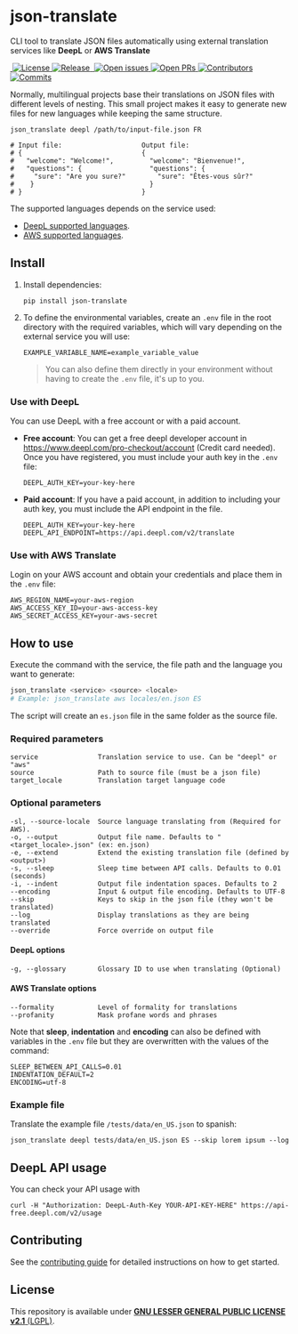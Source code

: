 # json-translate

CLI tool to translate JSON files automatically using external translation services like **DeepL** or **AWS Translate**

<a href="https://github.com/Saigesp/json-translate">
  <img alt="" src="https://img.shields.io/badge/python-3.10-blue.svg">
</a>
<a href="https://github.com/Saigesp/json-translate/blob/master/LICENSE.md">
  <img src="https://img.shields.io/github/license/Saigesp/json-translate" alt="License">
</a>
<a href="https://github.com/Saigesp/json-translate/releases">
  <img src="https://img.shields.io/github/v/release/Saigesp/json-translate" alt="Release">
</a>
<a href="https://pepy.tech/project/json-translate">
  <img alt="" src="https://static.pepy.tech/badge/json-translate">
</a>
<a href="https://github.com/Saigesp/json-translate/issues">
  <img src="https://img.shields.io/github/issues-raw/Saigesp/json-translate" alt="Open issues">
</a>
<a href="https://github.com/Saigesp/json-translate/pulls">
  <img src="https://img.shields.io/github/issues-pr-raw/Saigesp/json-translate" alt="Open PRs">
</a>
<a href="https://github.com/Saigesp/json-translate/graphs/contributors">
  <img src="https://img.shields.io/github/contributors/Saigesp/json-translate" alt="Contributors">
</a>
<a href="https://github.com/Saigesp/json-translate/commits/master">
  <img src="https://img.shields.io/github/last-commit/Saigesp/json-translate/master" alt="Commits">
</a>

Normally, multilingual projects base their translations on JSON files with different levels of nesting. This small project makes it easy to generate new files for new languages while keeping the same structure.

```shell
json_translate deepl /path/to/input-file.json FR

# Input file:                    Output file:
# {                              {  
#   "welcome": "Welcome!",         "welcome": "Bienvenue!",
#   "questions": {                 "questions": {
#     "sure": "Are you sure?"        "sure": "Êtes-vous sûr?"
#    }                             }
# }                              }
```

The supported languages depends on the service used:
- [DeepL supported languages](https://www.deepl.com/docs-api/translate-text).
- [AWS supported languages](https://docs.aws.amazon.com/translate/latest/dg/what-is-languages.html).


## Install
1. Install dependencies:
    ```shell
    pip install json-translate
    ```
1. To define the environmental variables, create an `.env` file in the root directory with the required variables, which will vary depending on the external service you will use:
    ```
    EXAMPLE_VARIABLE_NAME=example_variable_value
    ```
    > You can also define them directly in your environment without having to create the `.env` file, it's up to you.

### Use with DeepL

You can use DeepL with a free account or with a paid account.

- **Free account**: You can get a free deepl developer account in https://www.deepl.com/pro-checkout/account (Credit card needed). Once you have registered, you must include your auth key in the `.env` file:
    ```
    DEEPL_AUTH_KEY=your-key-here
    ```

- **Paid account**: If you have a paid account, in addition to including your auth key, you must include the API endpoint in the file.
    ```
    DEEPL_AUTH_KEY=your-key-here
    DEEPL_API_ENDPOINT=https://api.deepl.com/v2/translate
    ```

### Use with AWS Translate

Login on your AWS account and obtain your credentials and place them in the `.env` file:
```
AWS_REGION_NAME=your-aws-region
AWS_ACCESS_KEY_ID=your-aws-access-key
AWS_SECRET_ACCESS_KEY=your-aws-secret
```

## How to use

Execute the command with the service, the file path and the language you want to generate:

```sh
json_translate <service> <source> <locale>
# Example: json_translate aws locales/en.json ES
```

The script will create an `es.json` file in the same folder as the source file.

### Required parameters
```
service               Translation service to use. Can be "deepl" or "aws"
source                Path to source file (must be a json file)
target_locale         Translation target language code
```

### Optional parameters

```
-sl, --source-locale  Source language translating from (Required for AWS).
-o, --output          Output file name. Defaults to "<target_locale>.json" (ex: en.json)
-e, --extend          Extend the existing translation file (defined by <output>)
-s, --sleep           Sleep time between API calls. Defaults to 0.01 (seconds)
-i, --indent          Output file indentation spaces. Defaults to 2
--encoding            Input & output file encoding. Defaults to UTF-8
--skip                Keys to skip in the json file (they won't be translated)
--log                 Display translations as they are being translated
--override            Force override on output file
```

#### DeepL options
```
-g, --glossary        Glossary ID to use when translating (Optional)
```

#### AWS Translate options
```
--formality           Level of formality for translations
--profanity           Mask profane words and phrases
```

Note that **sleep**, **indentation** and **encoding** can also be defined with variables in the `.env` file but they are overwritten with the values of the command:

```
SLEEP_BETWEEN_API_CALLS=0.01
INDENTATION_DEFAULT=2
ENCODING=utf-8
```


### Example file
Translate the example file `/tests/data/en_US.json` to spanish:
```shell
json_translate deepl tests/data/en_US.json ES --skip lorem ipsum --log
```

## DeepL API usage
You can check your API usage with
```shell
curl -H "Authorization: DeepL-Auth-Key YOUR-API-KEY-HERE" https://api-free.deepl.com/v2/usage
```

## Contributing
See the [contributing guide](CONTRIBUTING.md) for detailed instructions on how to get started.

## License
This repository is available under [**GNU LESSER GENERAL PUBLIC LICENSE v2.1** (LGPL)](LICENSE.md).

